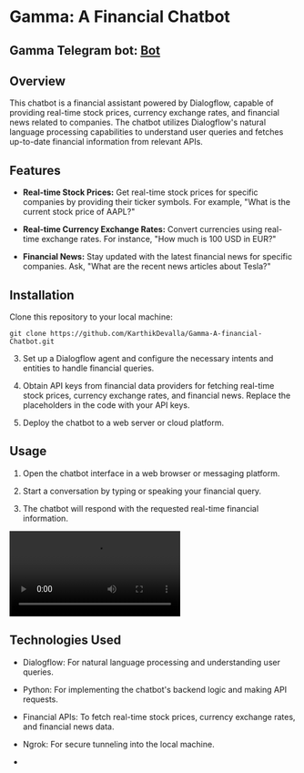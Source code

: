 # Gamma: A Financial Chatbot

## Gamma Telegram bot: [Bot](https://t.me/Gammav1_bot)
## Overview

This chatbot is a financial assistant powered by Dialogflow, capable of providing real-time stock prices, currency exchange rates, and financial news related to companies. The chatbot utilizes Dialogflow's natural language processing capabilities to understand user queries and fetches up-to-date financial information from relevant APIs.

## Features

- **Real-time Stock Prices:** Get real-time stock prices for specific companies by providing their ticker symbols. For example, "What is the current stock price of AAPL?"

- **Real-time Currency Exchange Rates:** Convert currencies using real-time exchange rates. For instance, "How much is 100 USD in EUR?"

- **Financial News:** Stay updated with the latest financial news for specific companies. Ask, "What are the recent news articles about Tesla?"

## Installation

Clone this repository to your local machine:

```shell
git clone https://github.com/KarthikDevalla/Gamma-A-financial-Chatbot.git
```

3. Set up a Dialogflow agent and configure the necessary intents and entities to handle financial queries.

4. Obtain API keys from financial data providers for fetching real-time stock prices, currency exchange rates, and financial news. Replace the placeholders in the code with your API keys.

5. Deploy the chatbot to a web server or cloud platform.

## Usage

1. Open the chatbot interface in a web browser or messaging platform.

2. Start a conversation by typing or speaking your financial query.

3. The chatbot will respond with the requested real-time financial information.

![](bot.mp4)

## Technologies Used

- Dialogflow: For natural language processing and understanding user queries.
- Python: For implementing the chatbot's backend logic and making API requests.
- Financial APIs: To fetch real-time stock prices, currency exchange rates, and financial news data.
- Ngrok: For secure tunneling into the local machine.

- 
